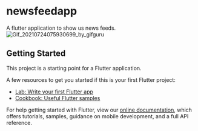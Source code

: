 # newsfeedapp

A flutter application to show us news feeds.
![Gif_20210724075930699_by_gifguru](https://user-images.githubusercontent.com/59731776/126855020-8dec0a24-41c7-423b-9efa-4cbf01bd7e1b.gif)

## Getting Started

This project is a starting point for a Flutter application.

A few resources to get you started if this is your first Flutter project:

- [Lab: Write your first Flutter app](https://flutter.dev/docs/get-started/codelab)
- [Cookbook: Useful Flutter samples](https://flutter.dev/docs/cookbook)

For help getting started with Flutter, view our
[online documentation](https://flutter.dev/docs), which offers tutorials,
samples, guidance on mobile development, and a full API reference.

